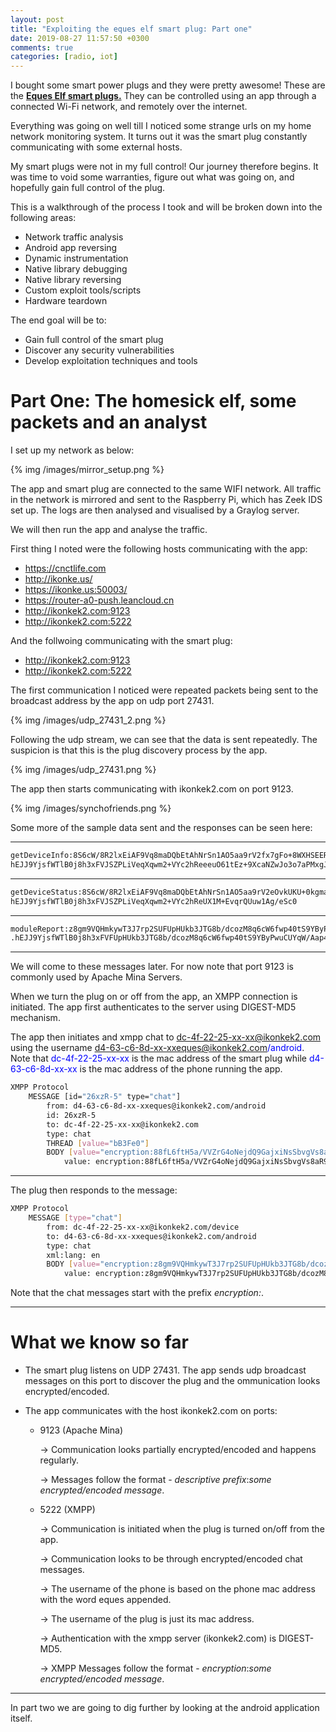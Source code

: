 ```yaml
---
layout: post
title: "Exploiting the eques elf smart plug: Part one"
date: 2019-08-27 11:57:50 +0300
comments: true
categories: [radio, iot]
---
```

I bought some smart power plugs and they were pretty awesome! These are the <a href="https://equeshome.com/products/elf-smart-plug" target="_blank">**Eques Elf smart plugs.**</a> They can be controlled using an app through a connected Wi-Fi network, and remotely over the internet.

Everything was going on well till I noticed some strange urls on my home network monitoring system. It turns out it was the smart plug constantly communicating with some external hosts.

<!--more-->

My smart plugs were not in my full control! Our journey therefore begins. It was time to void some warranties, figure out what was going on, and hopefully gain full control of the plug.

This is a walkthrough of the process I took and will be broken down into the following areas:

* Network traffic analysis
* Android app reversing
* Dynamic instrumentation
* Native library debugging
* Native library reversing
* Custom exploit tools/scripts
* Hardware teardown

The end goal will be to:

* Gain full control of the smart plug
* Discover any security vulnerabilities
* Develop exploitation techniques and tools


# Part One: The homesick elf, some packets and an analyst

I set up my network as below:

{% img /images/mirror_setup.png %}

The app and smart plug are connected to the same WIFI network. All traffic in the network is mirrored and sent to the Raspberry Pi, which has Zeek IDS set up. The logs are then analysed and visualised by a Graylog server.

We will then run the app and analyse the traffic.

First thing I noted were the following hosts communicating with the app:

* https://cnctlife.com
* http://ikonke.us/
* https://ikonke.us:50003/
* https://router-a0-push.leancloud.cn
* http://ikonkek2.com:9123
* http://ikonkek2.com:5222

And the follwoing communicating with the smart plug:

* http://ikonkek2.com:9123
* http://ikonkek2.com:5222

The first communication I noticed were repeated packets being sent to the broadcast address by the app on udp port 27431.

{% img /images/udp_27431_2.png %}

Following the udp stream, we can see that the data is sent repeatedly. The suspicion is that this is the plug discovery process by the app.

{% img /images/udp_27431.png %}

The app then starts communicating with ikonkek2.com on port 9123. 

{% img /images/synchofriends.png %}

Some more of the sample data sent and the responses can be seen here:

---
```bash
getDeviceInfo:8S6cW/8R2lxEiAF9Vq8maDQbEtAhNrSn1AO5aa9rV2fx7gFo+8WXHSEERZkoj0cI2kuhoJz/TMH4cOF0cH5luA==
hEJJ9YjsfWTlB0j8h3xFVJSZPLiVeqXqwm2+VYc2hReeeuO61tEz+9XcaNZwJo3o7aPMxgJwsDDgFcH+HDwChklPvnRC5bPqrpHzLyZK9g0=
```
---
```bash
getDeviceStatus:8S6cW/8R2lxEiAF9Vq8maDQbEtAhNrSn1AO5aa9rV2eOvkUKU+0kgmaR7hkY2JLP
hEJJ9YjsfWTlB0j8h3xFVJSZPLiVeqXqwm2+VYc2hReUX1M+EvqrQUuw1Ag/eSc0
```
---
```bash
moduleReport:z8gm9VQHmkywT3J7rp2SUFUpHUkb3JTG8b/dcozM8q6cW6fwp40tS9YByPwuCUYqa+G4gNtEuPfLOJqf+mBdXF2Zw0dUEZLUaDsUiJxTepM=
.hEJJ9YjsfWTlB0j8h3xFVFUpHUkb3JTG8b/dcozM8q6cW6fwp40tS9YByPwuCUYqW/Aap48EIhkq+31whfFKne06Nhp1WmLYxu89+vi0sqk=
```
---

We will come to these messages later. For now note that port 9123 is commonly used by Apache Mina Servers.

When we turn the plug on or off from the app, an XMPP connection is initiated. The app first authenticates to the server using DIGEST-MD5 mechanism.

The app then initiates and xmpp chat to dc-4f-22-25-xx-xx@ikonkek2.com using the username <span style="color:blue">d4-63-c6-8d-xx-xxeques@ikonkek2.com/android</span>. Note that <span style="color:blue">dc-4f-22-25-xx-xx</span> is the mac address of the smart plug while <span style="color:blue">d4-63-c6-8d-xx-xx</span> is the mac address of the phone running the app.

```bash
XMPP Protocol
    MESSAGE [id="26xzR-5" type="chat"]
        from: d4-63-c6-8d-xx-xxeques@ikonkek2.com/android
        id: 26xzR-5
        to: dc-4f-22-25-xx-xx@ikonkek2.com
        type: chat
        THREAD [value="bB3Fe0"]
        BODY [value="encryption:88fL6ftH5a/VVZrG4oNejdQ9GajxiNsSbvgVs8aR9inGr6gePzDWTU8IMejrHRxbhrtt27ImZpCvsN9MXbi42RKt2aQ4NsNEwNWwDj1OYLY="]
            value: encryption:88fL6ftH5a/VVZrG4oNejdQ9GajxiNsSbvgVs8aR9inGr6gePzDWTU8IMejrHRxbhrtt27ImZpCvsN9MXbi42RKt2aQ4NsNEwNWwDj1OYLY=
```
---

The plug then responds to the message:

```bash
XMPP Protocol
    MESSAGE [type="chat"]
        from: dc-4f-22-25-xx-xx@ikonkek2.com/device
        to: d4-63-c6-8d-xx-xxeques@ikonkek2.com/android
        type: chat
        xml:lang: en
        BODY [value="encryption:z8gm9VQHmkywT3J7rp2SUFUpHUkb3JTG8b/dcozM8q5RCCP4wzJPMrgxjWeeFZicog7NzWKq9DncBNIGR530/Q=="]
            value: encryption:z8gm9VQHmkywT3J7rp2SUFUpHUkb3JTG8b/dcozM8q5RCCP4wzJPMrgxjWeeFZicog7NzWKq9DncBNIGR530/Q==
```

Note that the chat messages start with the prefix *encryption:*.

---

# What we know so far


* The smart plug listens on UDP 27431. The app sends udp broadcast messages on this port to discover the plug and the ommunication looks encrypted/encoded.

* The app communicates with the host ikonkek2.com on ports:

	* 9123 (Apache Mina)

		-> Communication looks partially encrypted/encoded and happens regularly.

		-> Messages follow the format - *descriptive prefix*:*some encrypted/encoded message*.

	* 5222 (XMPP)

		-> Communication is initiated when the plug is turned on/off from the app.

		-> Communication looks to be through encrypted/encoded chat messages.

		-> The username of the phone is based on the phone mac address with the word eques appended. 

		-> The username of the plug is just its mac address. 

		-> Authentication with the xmpp server (ikonkek2.com) is DIGEST-MD5.

		-> XMPP Messages follow the format - *encryption*:*some encrypted/encoded message*.

---

In part two we are going to dig further by looking at the android application itself.